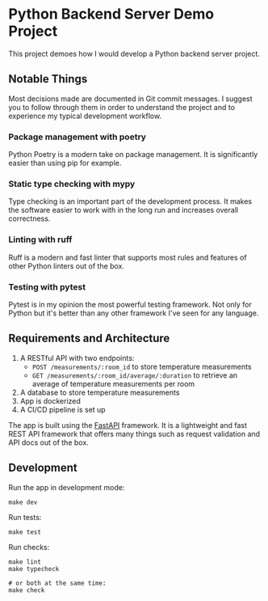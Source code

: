 Python Backend Server Demo Project
==================================

This project demoes how I would develop a Python backend server project.

Notable Things
--------------

Most decisions made are documented in Git commit messages. I suggest you to
follow through them in order to understand the project and to experience my
typical development workflow.

### Package management with poetry

Python Poetry is a modern take on package management. It is significantly
easier than using pip for example.

### Static type checking with mypy

Type checking is an important part of the development process. It makes the
software easier to work with in the long run and increases overall correctness.

### Linting with ruff

Ruff is a modern and fast linter that supports most rules and features of other
Python linters out of the box.

### Testing with pytest

Pytest is in my opinion the most powerful testing framework. Not only for Python
but it's better than any other framework I've seen for any language.

Requirements and Architecture
-----------------------------

1. A RESTful API with two endpoints:
    * `POST /measurements/:room_id` to store temperature measurements
    * `GET /measurements/:room_id/average/:duration` to retrieve an average of
      temperature measurements per room
2. A database to store temperature measurements
3. App is dockerized
4. A CI/CD pipeline is set up

The app is built using the [FastAPI](https://fastapi.tiangolo.com/) framework.
It is a lightweight and fast REST API framework that offers many things such as
request validation and API docs out of the box.

Development
-----------

Run the app in development mode:
```
make dev
```

Run tests:
```
make test
```

Run checks:
```
make lint
make typecheck

# or both at the same time:
make check
```
